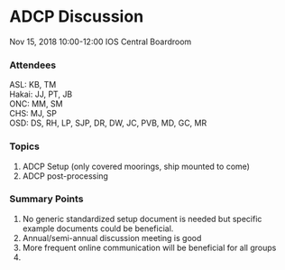 # ADCP Discussion
Nov 15, 2018 10:00-12:00
IOS Central Boardroom

### Attendees
ASL: KB, TM  
Hakai: JJ, PT, JB  
ONC: MM, SM  
CHS: MJ, SP  
OSD: DS, RH, LP, SJP, DR, DW, JC, PVB, MD, GC, MR  

### Topics
1. ADCP Setup (only covered moorings, ship mounted to come)
2. ADCP post-processing

### Summary Points
1. No generic standardized setup document is needed but specific example documents could be beneficial. 
2. Annual/semi-annual discussion meeting is good
3. More frequent online communication will be beneficial for all groups
4. 
